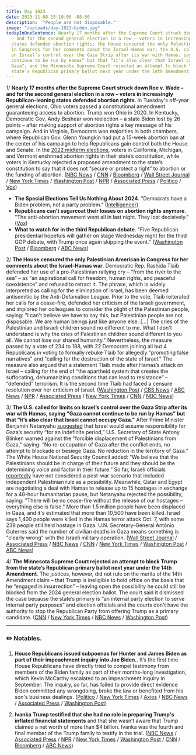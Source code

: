 ```yaml
---
title: Day 1023
date: 2023-11-08 15:10:00 -08:00
description: '"People are not disposable."'
image: "/uploads/day-1023-biden.jpg"
todayInOneSentence: Nearly 17 months after the Supreme Court struck down Roe v. Wade
  – and for the second general election in a row – voters in increasingly Republican-leaning
  states defended abortion rights; the House censured the only Palestinian American
  in Congress for her comments about the Israel-Hamas war; the U.S. called for limits
  on Israel’s control over the Gaza Strip after its war with Hamas, saying “Gaza cannot
  continue to be run by Hamas” but that “it’s also clear that Israel cannot occupy
  Gaza”; and the Minnesota Supreme Court rejected an attempt to block Trump from the
  state’s Republican primary ballot next year under the 14th Amendment.
---
```


1/ **Nearly 17 months after the Supreme Court struck down Roe v. Wade – and for the second general election in a row – voters in increasingly Republican-leaning states defended abortion rights**. In Tuesday's off-year general elections, Ohio voters passed a constitutional amendment guaranteeing access to abortion. Trump won Ohio in 2020. In Kentucky, Democratic Gov. Andy Beshear won reelection – a state Biden lost by 26 points – after making support of abortion rights a key message of his campaign. And in Virginia, Democrats won majorities in both chambers, where Republican Gov. Glenn Youngkin had put a 15-week abortion ban at the center of his campaign to help Republicans gain control both the House and Senate. In the [2022 midterm elections](https://whatthefuckjusthappenedtoday.com/2022/11/09/day-659/#3-voters-in-california-michigan-and), voters in California, Michigan, and Vermont enshrined abortion rights in their state’s constitution, while voters in Kentucky rejected a proposed amendment to the state’s constitution to say that it does not “secure or protect a right” to abortion or the funding of abortion. ([NBC News](https://www.nbcnews.com/politics/elections/election-results-point-major-gop-liability-abortion-heading-2024-rcna123103) / [CNN](https://www.cnn.com/2023/11/07/politics/takeaways-election-day/index.html) / [Bloomberg](https://www.bloomberg.com/news/articles/2023-11-08/wins-in-state-races-boost-democrats-and-biden-s-2024-hopes?srnd=premium&sref=MIBMEEoj) / [Wall Street Journal](https://www.wsj.com/politics/elections/abortion-rights-supporters-rack-up-victories-putting-gop-in-bind-for-2024-4bec7b38) / [New York Times](https://www.nytimes.com/2023/11/08/us/politics/election-results-democrats-abortion.html) / [Washington Post](https://www.washingtonpost.com/politics/2023/11/07/abortion-ohio-kentucky-virginia-elecitons/) / [NPR](https://www.npr.org/2023/11/08/1211429268/abortion-rights-2023-election-ohio-virginia-kentucky) / [Associated Press](https://apnews.com/article/abortion-2024-elections-republicans-ohio-virginia-90255a62d83ad9f1d86b407c9455bb0a) / [Politico](https://www.politico.com/news/2023/11/08/election-day-2023-results-takeaways-00126035) / [Vox](https://www.vox.com/politics/2023/11/8/23951783/election-day-2023-results-analysis-winners-losers-beshear-cameron))

* **The Special Elections Tell Us Nothing About 2024**. "Democrats have a Biden problem, not a party problem." ([Intelligencer](https://nymag.com/intelligencer/2023/11/the-special-elections-tell-us-nothing-about-2024.html))
* **Republicans can’t sugarcoat their losses on abortion rights anymore**. "The anti-abortion movement went all in last night. They lost decisively." ([Vox](https://www.vox.com/2023/11/8/23952090/ohio-election-results-issue-1-abortion-virginia-kentucky-roe-dobbs))
* **What to watch for in the third Republican debate**. "Five Republican presidential hopefuls will gather on stage Wednesday night for the third GOP debate, with Trump once again skipping the event." ([Washington Post](https://www.washingtonpost.com/politics/2023/11/08/presidential-candidates-third-republican-debate/) / [Bloomberg](https://www.bloomberg.com/news/articles/2023-11-08/3rd-republican-debate-key-things-to-watch-5-candidates-no-trump?sref=MIBMEEoj) / [ABC News](https://abcnews.go.com/Politics/watch-3rd-gop-presidential-primary-debate/story?id=104697643))

2/ **The House censured the only Palestinian American in Congress for her comments about the Israel-Hamas war**. Democratic Rep. Rashida Tlaib defended her use of a pro-Palestinian rallying cry – “from the river to the sea” – as “an aspirational call for freedom, human rights, and peaceful coexistence” and refused to retract it. The phrase, which is widely interpreted as calling for the elimination of Israel, has been deemed antisemitic by the Anti-Defamation League. Prior to the vote, Tlaib reiterated her calls for a cease-fire, defended her criticism of the Israeli government, and implored her colleagues to consider the plight of the Palestinian people, saying: "I can't believe we have to say this, but Palestinian people are not disposable. We are human beings just like anyone else. [...] The cries of the Palestinian and Israeli children sound no different to me. What I don't understand is why the cries of Palestinian children sound different to you all. We cannot lose our shared humanity." Nevertheless, the measure passed by a vote of 234 to 188, with 22 Democrats joining all but 4 Republicans in voting to formally rebuke Tlaib for allegedly "promoting false narratives" and "calling for the destruction of the state of Israel." The measure also argued that a statement Tlaib made after Hamas’s attack on Israel – calling for the end of “the apartheid system that creates the suffocating, dehumanizing conditions that can lead to resistance” – “defended” terrorism. It is the second time Tlaib had faced a censure resolution over her criticism of Israel. ([Washington Post](https://www.washingtonpost.com/politics/2023/11/07/rashida-tlaib-censured-house-israel-palestine/) / [CBS News](https://www.cbsnews.com/news/rashida-tlaib-censure-vote-rich-mccormick-marjorie-taylor-greene/) / [ABC News](https://abcnews.go.com/Politics/rep-rashida-tlaib-faces-2nd-censure-resolution-criticism/story?id=104693855) / [NPR](https://www.npr.org/2023/11/07/1211315549/tlaib-censure-house-israel-gaza) / [Associated Press](https://apnews.com/article/congress-house-censure-resolution-tlaib-8085189047a4c40f2d44ada4604aa076) / [New York Times](https://www.nytimes.com/2023/11/07/us/politics/tlaib-censure-house-israel-gaza.html) / [CNN](https://www.cnn.com/2023/11/07/politics/rashida-tlaib-censure-vote) / [NBC News](https://www.nbcnews.com/politics/congress/house-vote-censure-rashida-tlaib-israel-hamas-palestine-remarks-rcna124005))

3/ **The U.S. called for limits on Israel’s control over the Gaza Strip after its war with Hamas, saying “Gaza cannot continue to be run by Hamas” but that “it’s also clear that Israel cannot occupy Gaza.”** After Prime Minister Benjamin Netanyahu [suggested](https://whatthefuckjusthappenedtoday.com/2023/11/07/day-1022/#2-prime-minister-benjamin-netanyahu) that Israel would assume responsibility for Gaza’s security “for an indefinite period,” U.S. Secretary of State Antony Blinken warned against the "forcible displacement of Palestinians from Gaza," saying: “No re-occupation of Gaza after the conflict ends, no attempt to blockade or besiege Gaza. No reduction in the territory of Gaza.” The White House National Security Council added: “We believe that the Palestinians should be in charge of their future and they should be the determining voice and factor in their future.” So far, Israeli officials [reportedly](https://apnews.com/article/gaza-palestinian-israel-west-bank-war-blinken-4858606690949d848cb11903095370c8) have not considered a post-war scenario that included independent Palestinian rule as a possibility. Meanwhile, Qatar and Egypt are negotiating a deal with Hamas to release up to 15 hostages in exchange for a 48-hour humanitarian pause, but Netanyahu rejected the possibility, saying: "There will be no cease-fire without the release of our hostages – everything else is false." More than 1.5 million people have been displaced in Gaza, and it's estimated that more than 10,500 have been killed. Israel says 1,400 people were killed in the Hamas terror attack Oct. 7, with some 239 people still held hostage in Gaza. U.N. Secretary-General António Guterres said the number of civilian deaths in Gaza means something is "clearly wrong" with the Israeli military operation. ([Wall Street Journal](https://www.wsj.com/world/middle-east/u-s-sees-limits-for-israels-place-in-gaza-future-0b3414cb) / [Associated Press](https://apnews.com/article/israel-hamas-war-live-updates-11-08-2023-ddf02616ad9bdfc6d311e89c0315874d) / [NBC News](https://www.nbcnews.com/news/world/live-blog/israel-hamas-war-live-updates-rcna124127) / [CNN](https://www.cnn.com/middleeast/live-news/israel-hamas-war-gaza-news-11-08-23/index.html) / [New York Times](https://www.nytimes.com/live/2023/11/08/world/israel-hamas-war-gaza) / [Washington Post](https://www.washingtonpost.com/world/2023/11/08/israel-war-news-hamas-gaza-palestine/) / [ABC News](https://abcnews.go.com/International/live-updates/israel-gaza-hamas/?id=104617602))

4/ **The Minnesota Supreme Court rejected an attempt to block Trump from the state’s Republican primary ballot next year under the 14th Amendment**. The justices, however, did not rule on the merits of the 14th Amendment claim – that Trump is ineligible to hold office on the basis that he “engaged in insurrection” – leaving open the possibility he could still be blocked from the 2024 general election ballot. The court said it dismissed the case because the state’s primary is “an internal party election to serve internal party purposes” and election officials and the courts don't have the authority to stop the Republican Party from offering Trump as a primary candidate. ([CNN](https://www.cnn.com/2023/11/08/politics/minnesota-14th-amendment-trump/index.html) / [New York Times](https://www.nytimes.com/2023/11/08/us/politics/trump-14th-amendment-ballot.html) / [NBC News](https://www.nbcnews.com/politics/donald-trump/minnesota-supreme-court-dismisses-effort-block-trump-states-primary-ba-rcna124291) / [Washington Post](https://www.washingtonpost.com/politics/2023/11/08/minnesota-supreme-court-2024-ballot-trump/))

---

### ✏️ Notables.

1. **House Republicans issued subpoenas for Hunter and James Biden as part of their impeachment inquiry into Joe Biden.**. It’s the first time House Republicans have directly tried to compel testimony from members of the Biden family as part of their months-long investigation, which Kevin McCarthy escalated to an impeachment inquiry in September. The inquiry, so far, has failed to provide direct evidence Biden committed any wrongdoing, broke the law or benefited from his son's business dealings. ([Politico](https://www.politico.com/live-updates/2023/11/08/congress/hunter-biden-subpoenaed-00126137) / [New York Times](https://www.nytimes.com/2023/11/08/us/politics/james-hunter-biden-house-subpoenas.html) / [Axios](https://www.axios.com/2023/11/08/hunter-biden-james-subpoena-house-gop) / [NBC News](https://www.nbcnews.com/politics/congress/house-subpoenas-james-hunter-biden-republican-impeachment-inquiry-rcna124222) / [Associated Press](https://apnews.com/article/hunter-joe-biden-impeachment-congress-subpoena-37fe9652539c2c501d8b8bd8c3cc8901) / [Washington Post](https://www.washingtonpost.com/politics/2023/11/08/hunter-biden-james-biden-subpoenas/))

2. **Ivanka Trump testified that she had no role in preparing Trump's inflated financial statements** and that she wasn’t aware that Trump claimed a net worth of more than $4 billion. Ivanka was the fourth and final member of the Trump family to testify in the trial. ([NBC News](https://www.nbcnews.com/politics/donald-trump/live-blog/ivanka-trump-fraud-trial-live-updates-rcna122519) / [Associated Press](https://apnews.com/article/trump-fraud-lawsuit-trial-ivanka-trump-testimony-1795382ea1d2c33faefbb40a0907feca) / [NPR](https://www.npr.org/2023/11/08/1211487348/ivanka-trump-testimony-fraud-trial) / [New York Times](https://www.nytimes.com/live/2023/11/08/nyregion/trump-fraud-trial) / [Washington Post](https://www.washingtonpost.com/politics/2023/11/08/trump-ivanka-new-york-fraud-trial/) / [CNN](https://www.cnn.com/politics/live-news/trump-civil-fraud-trial-11-08-23/index.html) / [Bloomberg](https://www.bloomberg.com/news/articles/2023-11-08/ivanka-trump-testifies-no-role-in-father-s-net-worth-claims?srnd=premium&sref=MIBMEEoj) / [ABC News](https://abcnews.go.com/US/live-updates/trump-fraud-trial/?id=103642561))

